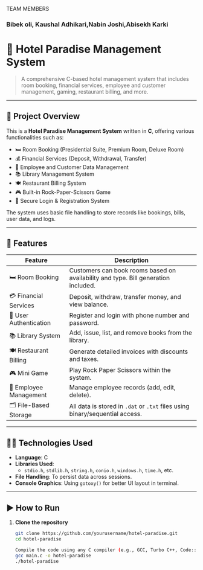 
  TEAM MEMBERS
<h3> Bibek oli, Kaushal Adhikari,Nabin Joshi,Abisekh Karki <h3>

# 🏨 Hotel Paradise Management System

> A comprehensive C-based hotel management system that includes room booking, financial services, employee and customer management, gaming, restaurant billing, and more.

---

## 📌 Project Overview

This is a **Hotel Paradise Management System** written in **C**, offering various functionalities such as:

- 🛏️ Room Booking (Presidential Suite, Premium Room, Deluxe Room)
- 💰 Financial Services (Deposit, Withdrawal, Transfer)
- 👥 Employee and Customer Data Management
- 📚 Library Management System
- 🍽️ Restaurant Billing System
- 🎮 Built-in Rock-Paper-Scissors Game
- 🔐 Secure Login & Registration System

The system uses basic file handling to store records like bookings, bills, user data, and logs.

---

## 🧩 Features

| Feature | Description |
|--------|-------------|
| 🛏️ Room Booking | Customers can book rooms based on availability and type. Bill generation included. |
| 💳 Financial Services | Deposit, withdraw, transfer money, and view balance. |
| 👤 User Authentication | Register and login with phone number and password. |
| 📚 Library System | Add, issue, list, and remove books from the library. |
| 🍽️ Restaurant Billing | Generate detailed invoices with discounts and taxes. |
| 🎮 Mini Game | Play Rock Paper Scissors within the system. |
| 👥 Employee Management | Manage employee records (add, edit, delete). |
| 🗂️ File-Based Storage | All data is stored in `.dat` or `.txt` files using binary/sequential access. |

---

## 🧑‍💻 Technologies Used

- **Language**: C
- **Libraries Used**:  
  - `stdio.h`, `stdlib.h`, `string.h`, `conio.h`, `windows.h`, `time.h`, etc.
- **File Handling**: To persist data across sessions.
- **Console Graphics**: Using `gotoxy()` for better UI layout in terminal.

---

## ▶️ How to Run

1. **Clone the repository**
   ```bash
   git clone https://github.com/yourusername/hotel-paradise.git 
   cd hotel-paradise

   Compile the code using any C compiler (e.g., GCC, Turbo C++, Code::Blocks):
   gcc main.c -o hotel-paradise
   ./hotel-paradise



